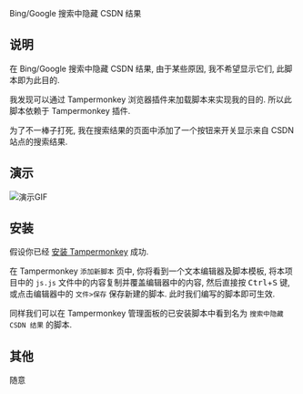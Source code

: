  Bing/Google 搜索中隐藏 CSDN 结果


## 说明

在 Bing/Google 搜索中隐藏 CSDN 结果, 由于某些原因, 我不希望显示它们, 此脚本即为此目的.  

我发现可以通过 Tampermonkey 浏览器插件来加载脚本来实现我的目的. 所以此脚本依赖于 Tampermonkey 插件.   

为了不一棒子打死, 我在搜索结果的页面中添加了一个按钮来开关显示来自 CSDN 站点的搜索结果.

## 演示

![演示GIF](演示.gif '演示GIF')

## 安装

假设你已经 [安装 Tampermonkey](https://www.tampermonkey.net/) 成功.

在 Tampermonkey `添加新脚本` 页中, 你将看到一个文本编辑器及脚本模板, 将本项目中的 `js.js` 文件中的内容复制并覆盖编辑器中的内容, 然后直接按 <kbd>Ctrl</kbd>+<kbd>S</kbd> 键, 或点击编辑器中的 `文件>保存` 保存新建的脚本. 此时我们编写的脚本即可生效.

同样我们可以在 Tampermonkey 管理面板的已安装脚本中看到名为 `搜索中隐藏 CSDN 结果` 的脚本.


## 其他

随意
